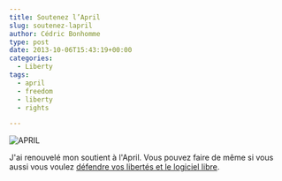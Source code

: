 ```yaml
---
title: Soutenez l’April
slug: soutenez-lapril
author: Cédric Bonhomme
type: post
date: 2013-10-06T15:43:19+00:00
categories:
  - Liberty
tags:
  - april
  - freedom
  - liberty
  - rights

---
```

![APRIL](/images/blog/2009/08/cedricbonhomme_APRIL.png)

J'ai renouvelé mon soutient à l'April.
Vous pouvez faire de même si vous aussi vous voulez
[défendre vos libertés et le logiciel libre](http://www.april.org/feuille-de-route-2009-2014).

